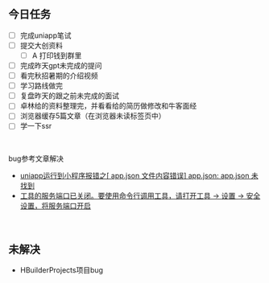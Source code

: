 ## 今日任务

- [ ] 完成uniapp笔试
- [ ] 提交大创资料
  - [ ] A 打印钱到群里
- [ ] 完成昨天gpt未完成的提问
- [ ] 看完秋招暑期的介绍视频
- [ ] 学习路线做完
- [ ] 复盘昨天的跟之前未完成的面试
- [ ] 卓林给的资料整理完，并看看给的简历做修改和牛客面经
- [ ] 浏览器缓存5篇文章（在浏览器未读标签页中）
- [ ] 学一下ssr

​	

bug参考文章解决

- [uniapp运行到小程序报错之[ app.json 文件内容错误] app.json: app.json 未找到](https://blog.csdn.net/qq_45695853/article/details/123096124)
- [工具的服务端口已关闭。要使用命令行调用工具，请打开工具 -> 设置 -> 安全设置，将服务端口开启](https://juejin.cn/post/6844903958549364750)

​	

## 未解决

- HBuilderProjects项目bug





